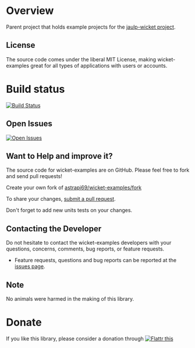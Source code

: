 # Overview

Parent project that holds example projects for the [jaulp-wicket project](https://github.com/astrapi69/jaulp-wicket).

## License

The source code comes under the liberal MIT License, making wicket-examples great for all types of applications with users or accounts.

# Build status
[![Build Status](https://travis-ci.org/astrapi69/wicket-examples.svg?branch=master)](https://travis-ci.org/astrapi69/wicket-examples)
		 
## Open Issues
[![Open Issues](https://img.shields.io/github/issues/astrapi69/wicket-examples.svg?style=flat)](https://github.com/astrapi69/wicket-examples/issues) 

## Want to Help and improve it? ###

The source code for wicket-examples are on GitHub. Please feel free to fork and send pull requests!

Create your own fork of [astrapi69/wicket-examples/fork](https://github.com/astrapi69/wicket-examples/fork)

To share your changes, [submit a pull request](https://github.com/astrapi69/wicket-examples/pull/new/master).

Don't forget to add new units tests on your changes.

## Contacting the Developer

Do not hesitate to contact the wicket-examples developers with your questions, concerns, comments, bug reports, or feature requests.
- Feature requests, questions and bug reports can be reported at the [issues page](https://github.com/astrapi69/wicket-examples/issues).

## Note

No animals were harmed in the making of this library.

# Donate

If you like this library, please consider a donation through 
<a href="https://flattr.com/submit/auto?fid=r7vp62&url=https%3A%2F%2Fgithub.com%2Fastrapi69%2Fwicket-examples" target="_blank">
<img src="http://button.flattr.com/flattr-badge-large.png" alt="Flattr this" title="Flattr this" border="0">
</a>
